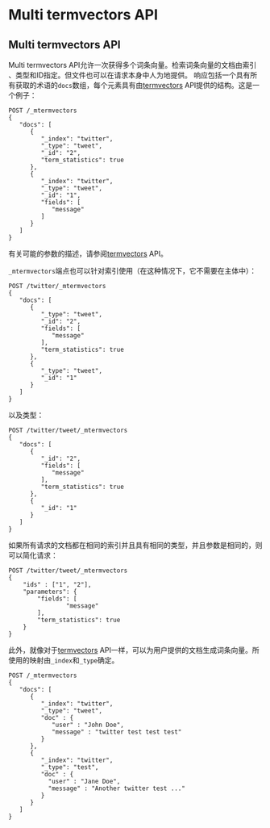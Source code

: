# Multi termvectors API

## Multi termvectors API

Multi termvectors API允许一次获得多个词条向量。检索词条向量的文档由索引 、类型和ID指定。但文件也可以在请求本身中人为地提供。 响应包括一个具有所有获取的术语的`docs`数组，每个元素具有由[termvectors](https://aqlu.gitbooks.io/elasticsearch-reference/content/Document_APIS/Term_Vectors.html) API提供的结构。这是一个例子：

```
POST /_mtermvectors
{
   "docs": [
      {
         "_index": "twitter",
         "_type": "tweet",
         "_id": "2",
         "term_statistics": true
      },
      {
         "_index": "twitter",
         "_type": "tweet",
         "_id": "1",
         "fields": [
            "message"
         ]
      }
   ]
} 
```

有关可能的参数的描述，请参阅[termvectors](https://aqlu.gitbooks.io/elasticsearch-reference/content/Document_APIS/Term_Vectors.html) API。

`_mtermvectors`端点也可以针对索引使用（在这种情况下，它不需要在主体中）：

```
POST /twitter/_mtermvectors
{
   "docs": [
      {
         "_type": "tweet",
         "_id": "2",
         "fields": [
            "message"
         ],
         "term_statistics": true
      },
      {
         "_type": "tweet",
         "_id": "1"
      }
   ]
} 
```

以及类型：

```
POST /twitter/tweet/_mtermvectors
{
   "docs": [
      {
         "_id": "2",
         "fields": [
            "message"
         ],
         "term_statistics": true
      },
      {
         "_id": "1"
      }
   ]
} 
```

如果所有请求的文档都在相同的索引并且具有相同的类型，并且参数是相同的，则可以简化请求：

```
POST /twitter/tweet/_mtermvectors
{
    "ids" : ["1", "2"],
    "parameters": {
        "fields": [
                "message"
        ],
        "term_statistics": true
    }
} 
```

此外，就像对于[termvectors](https://aqlu.gitbooks.io/elasticsearch-reference/content/Document_APIS/Term_Vectors.html) API一样，可以为用户提供的文档生成词条向量。所使用的映射由`_index`和`_type`确定。

```
POST /_mtermvectors
{
   "docs": [
      {
         "_index": "twitter",
         "_type": "tweet",
         "doc" : {
            "user" : "John Doe",
            "message" : "twitter test test test"
         }
      },
      {
         "_index": "twitter",
         "_type": "test",
         "doc" : {
           "user" : "Jane Doe",
           "message" : "Another twitter test ..."
         }
      }
   ]
} 
```